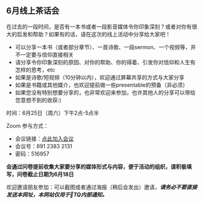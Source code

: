 ## 6月线上茶话会

在过去的一段时间，是否有一本书或者一段影音媒体令你印象深刻？或者对你有很大的启发和帮助？如果有的话，请在这次的线上活动中分享给大家吧！
- 可以分享一本书（或者部分章节）、一首诗歌、一段sermon、一个视频等，并不一定要与信仰直接相关
- 请分享令你印象深刻的原因、对你的帮助、你的得着、引发你对信仰和人生有怎样的思考，etc
- 如果是诗歌/短视频（10分钟以内），欢迎通过屏幕共享的方式与大家分享
- 如果是书籍或其他媒介，也欢迎提前做一些presentable的预备（非必须）
- 如果您没有特别想要分享的，也非常欢迎来参加，也许其他人的分享可以带给您意想不到的收获:)

时间：6月25日（周六）下午2点-5点半

Zoom 参与方式：
  - 会议链接：[点此加入会议](https://us02web.zoom.us/j/89123832131?pwd=a3lCOU5zSENLV0VWbDNBeURWa0pkZz09)
  - 会议号：891 2383 2131
  - 密码：516957

**会通过问卷提前收集大家要分享的媒体形式与内容，便于活动的组织，请积极填写，问卷截止日期为6月18日** 

欢迎邀请朋友参加：可以截图或者通过海报（稍后会发出）邀请，***请务必不要直接发送本网址，本网站仅用于🐢TQ内部通知。***


